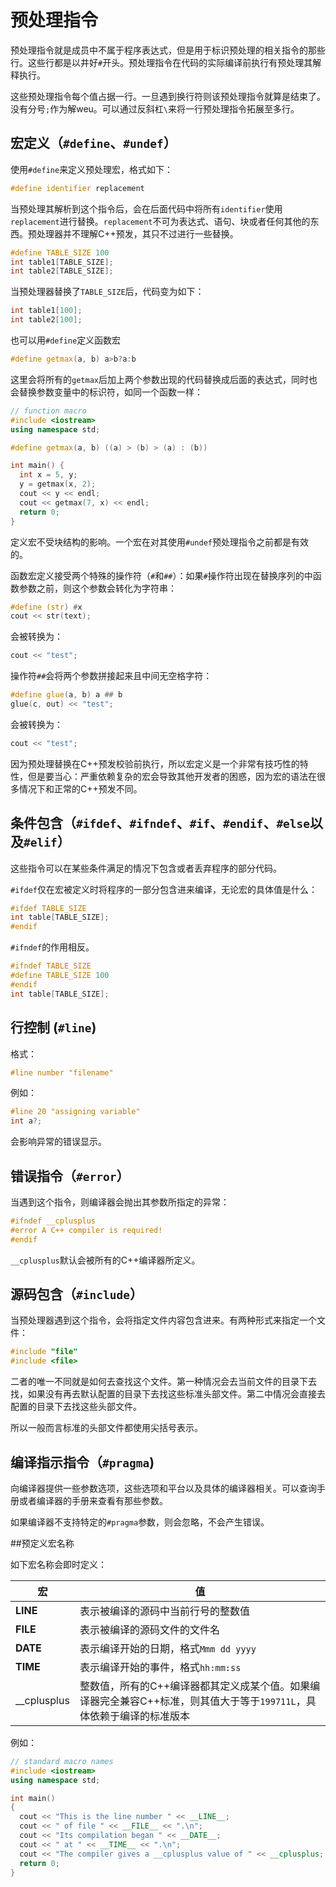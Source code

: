 # 预处理指令

预处理指令就是成员中不属于程序表达式，但是用于标识预处理的相关指令的那些行。这些行都是以井好`#`开头。预处理指令在代码的实际编译前执行有预处理其解释执行。

这些预处理指令每个值占据一行。一旦遇到换行符则该预处理指令就算是结束了。没有分号`;`作为解weu。可以通过反斜杠`\`来将一行预处理指令拓展至多行。

## 宏定义（`#define`、`#undef`）

使用`#define`来定义预处理宏，格式如下：

```cpp
#define identifier replacement
```

当预处理其解析到这个指令后，会在后面代码中将所有`identifier`使用`replacement`进行替换。`replacement`不可为表达式、语句、块或者任何其他的东西。预处理器并不理解C++预发，其只不过进行一些替换。

```cpp
#define TABLE_SIZE 100
int table1[TABLE_SIZE];
int table2[TABLE_SIZE];
```

当预处理器替换了`TABLE_SIZE`后，代码变为如下：

```cpp
int table1[100];
int table2[100];
```

也可以用`#define`定义函数宏

```cpp
#define getmax(a, b) a>b?a:b
```

这里会将所有的`getmax`后加上两个参数出现的代码替换成后面的表达式，同时也会替换参数变量中的标识符，如同一个函数一样：

```cpp
// function macro
#include <iostream>
using namespace std;

#define getmax(a, b) ((a) > (b) > (a) : (b))

int main() {
  int x = 5, y;
  y = getmax(x, 2);
  cout << y << endl;
  cout << getmax(7, x) << endl;
  return 0;
}
```

定义宏不受块结构的影响。一个宏在对其使用`#undef`预处理指令之前都是有效的。

函数宏定义接受两个特殊的操作符（`#`和`##`）：如果`#`操作符出现在替换序列的中函数参数之前，则这个参数会转化为字符串：

```cpp
#define (str) #x
cout << str(text);
```

会被转换为：

```cpp
cout << "test";
```

操作符`##`会将两个参数拼接起来且中间无空格字符：

```cpp
#define glue(a, b) a ## b
glue(c, out) << "test";
```

会被转换为：

```cpp
cout << "test";
```

因为预处理替换在C++预发校验前执行，所以宏定义是一个非常有技巧性的特性，但是要当心：严重依赖复杂的宏会导致其他开发者的困惑，因为宏的语法在很多情况下和正常的C++预发不同。

## 条件包含（`#ifdef`、`#ifndef`、`#if`、`#endif`、`#else`以及`#elif`）

这些指令可以在某些条件满足的情况下包含或者丢弃程序的部分代码。

`#ifdef`仅在宏被定义时将程序的一部分包含进来编译，无论宏的具体值是什么：

```cpp
#ifdef TABLE_SIZE
int table[TABLE_SIZE];
#endif
```

`#ifndef`的作用相反。

```cpp
#ifndef TABLE_SIZE
#define TABLE_SIZE 100
#endif
int table[TABLE_SIZE];
```

## 行控制 (`#line`)

格式：

```cpp
#line number "filename"
```

例如：

```cpp
#line 20 "assigning variable"
int a?;
```

会影响异常的错误显示。

## 错误指令（`#error`）

当遇到这个指令，则编译器会抛出其参数所指定的异常：

```cpp
#ifndef __cplusplus
#error A C++ compiler is required!
#endif
```

`__cplusplus`默认会被所有的C++编译器所定义。

## 源码包含（`#include`）

当预处理器遇到这个指令，会将指定文件内容包含进来。有两种形式来指定一个文件：

```cpp
#include "file"
#include <file>
```

二者的唯一不同就是如何去查找这个文件。第一种情况会去当前文件的目录下去找，如果没有再去默认配置的目录下去找这些标准头部文件。第二中情况会直接去配置的目录下去找这些头部文件。

所以一般而言标准的头部文件都使用尖括号表示。

## 编译指示指令（`#pragma`)

向编译器提供一些参数选项，这些选项和平台以及具体的编译器相关。可以查询手册或者编译器的手册来查看有那些参数。

如果编译器不支持特定的`#pragma`参数，则会忽略，不会产生错误。

##预定义宏名称

如下宏名称会即时定义：

| 宏 | 值 |
| --- | --- |
| __LINE__ | 表示被编译的源码中当前行号的整数值 |
| __FILE__ | 表示被编译的源码文件的文件名 |
| __DATE__ | 表示编译开始的日期，格式`Mmm dd yyyy` |
| __TIME__ | 表示编译开始的事件，格式`hh:mm:ss` |
| __cplusplus | 整数值，所有的C++编译器都其定义成某个值。如果编译器完全兼容C++标准，则其值大于等于`199711L`，具体依赖于编译的标准版本 |

例如：

```cpp
// standard macro names
#include <iostream>
using namespace std;

int main()
{
  cout << "This is the line number " << __LINE__;
  cout << " of file " << __FILE__ << ".\n";
  cout << "Its compilation began " << __DATE__;
  cout << " at " << __TIME__ << ".\n";
  cout << "The compiler gives a __cplusplus value of " << __cplusplus;
  return 0;
}
```
